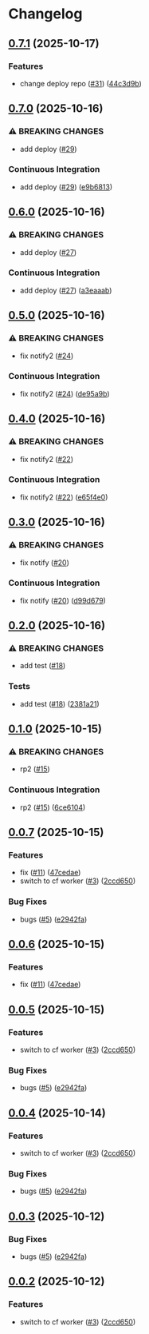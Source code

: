 # Changelog

## [0.7.1](https://github.com/5kdn/DCS-Translation-Japanese-Downloader/compare/v0.7.0...v0.7.1) (2025-10-17)


### Features

* change deploy repo ([#31](https://github.com/5kdn/DCS-Translation-Japanese-Downloader/issues/31)) ([44c3d9b](https://github.com/5kdn/DCS-Translation-Japanese-Downloader/commit/44c3d9b2f199938886eb40f069e071780e58e8fe))

## [0.7.0](https://github.com/5kdn/DCS-Translation-Japanese-Downloader/compare/v0.6.0...v0.7.0) (2025-10-16)


### ⚠ BREAKING CHANGES

* add deploy ([#29](https://github.com/5kdn/DCS-Translation-Japanese-Downloader/issues/29))

### Continuous Integration

* add deploy ([#29](https://github.com/5kdn/DCS-Translation-Japanese-Downloader/issues/29)) ([e9b6813](https://github.com/5kdn/DCS-Translation-Japanese-Downloader/commit/e9b6813c6b8d79ec8afe0ce582a97b127f2cc46e))

## [0.6.0](https://github.com/5kdn/DCS-Translation-Japanese-Downloader/compare/v0.5.0...v0.6.0) (2025-10-16)


### ⚠ BREAKING CHANGES

* add deploy ([#27](https://github.com/5kdn/DCS-Translation-Japanese-Downloader/issues/27))

### Continuous Integration

* add deploy ([#27](https://github.com/5kdn/DCS-Translation-Japanese-Downloader/issues/27)) ([a3eaaab](https://github.com/5kdn/DCS-Translation-Japanese-Downloader/commit/a3eaaabfea9b073a52dde00c15cc82fa0c2b8a64))

## [0.5.0](https://github.com/5kdn/DCS-Translation-Japanese-Downloader/compare/v0.4.0...v0.5.0) (2025-10-16)


### ⚠ BREAKING CHANGES

* fix notify2 ([#24](https://github.com/5kdn/DCS-Translation-Japanese-Downloader/issues/24))

### Continuous Integration

* fix notify2 ([#24](https://github.com/5kdn/DCS-Translation-Japanese-Downloader/issues/24)) ([de95a9b](https://github.com/5kdn/DCS-Translation-Japanese-Downloader/commit/de95a9bcc896d5f9f3d29ca537f5a399f94ea8e9))

## [0.4.0](https://github.com/5kdn/DCS-Translation-Japanese-Downloader/compare/v0.3.0...v0.4.0) (2025-10-16)


### ⚠ BREAKING CHANGES

* fix notify2 ([#22](https://github.com/5kdn/DCS-Translation-Japanese-Downloader/issues/22))

### Continuous Integration

* fix notify2 ([#22](https://github.com/5kdn/DCS-Translation-Japanese-Downloader/issues/22)) ([e65f4e0](https://github.com/5kdn/DCS-Translation-Japanese-Downloader/commit/e65f4e0b7dc7683e91bc71be0034fbdde7bd5144))

## [0.3.0](https://github.com/5kdn/DCS-Translation-Japanese-Downloader/compare/v0.2.0...v0.3.0) (2025-10-16)


### ⚠ BREAKING CHANGES

* fix notify ([#20](https://github.com/5kdn/DCS-Translation-Japanese-Downloader/issues/20))

### Continuous Integration

* fix notify ([#20](https://github.com/5kdn/DCS-Translation-Japanese-Downloader/issues/20)) ([d99d679](https://github.com/5kdn/DCS-Translation-Japanese-Downloader/commit/d99d6799867b8831b39334cbd67f7a97f083c821))

## [0.2.0](https://github.com/5kdn/DCS-Translation-Japanese-Downloader/compare/v0.1.0...v0.2.0) (2025-10-16)


### ⚠ BREAKING CHANGES

* add test ([#18](https://github.com/5kdn/DCS-Translation-Japanese-Downloader/issues/18))

### Tests

* add test ([#18](https://github.com/5kdn/DCS-Translation-Japanese-Downloader/issues/18)) ([2381a21](https://github.com/5kdn/DCS-Translation-Japanese-Downloader/commit/2381a21296d0ca155f6c0871fbbd5b75cf3627b4))

## [0.1.0](https://github.com/5kdn/DCS-Translation-Japanese-Downloader/compare/v0.0.7...v0.1.0) (2025-10-15)


### ⚠ BREAKING CHANGES

* rp2 ([#15](https://github.com/5kdn/DCS-Translation-Japanese-Downloader/issues/15))

### Continuous Integration

* rp2 ([#15](https://github.com/5kdn/DCS-Translation-Japanese-Downloader/issues/15)) ([6ce6104](https://github.com/5kdn/DCS-Translation-Japanese-Downloader/commit/6ce6104b8a2b4c233c1299450498620086ab17e5))

## [0.0.7](https://github.com/5kdn/DCS-Translation-Japanese-Downloader/compare/v0.0.6...v0.0.7) (2025-10-15)


### Features

* fix ([#11](https://github.com/5kdn/DCS-Translation-Japanese-Downloader/issues/11)) ([47cedae](https://github.com/5kdn/DCS-Translation-Japanese-Downloader/commit/47cedae3660b7abfdb2f6bda0b3ed01601c87d3e))
* switch to cf worker ([#3](https://github.com/5kdn/DCS-Translation-Japanese-Downloader/issues/3)) ([2ccd650](https://github.com/5kdn/DCS-Translation-Japanese-Downloader/commit/2ccd6508bf6a30aef2538612b4c8c855978e9e75))


### Bug Fixes

* bugs ([#5](https://github.com/5kdn/DCS-Translation-Japanese-Downloader/issues/5)) ([e2942fa](https://github.com/5kdn/DCS-Translation-Japanese-Downloader/commit/e2942fa61fae185e27bef551f1e1889a56f22777))

## [0.0.6](https://github.com/5kdn/DCS-Translation-Japanese-Downloader/compare/dcs-translation-japanese-downloader-v0.0.5...dcs-translation-japanese-downloader-v0.0.6) (2025-10-15)


### Features

* fix ([#11](https://github.com/5kdn/DCS-Translation-Japanese-Downloader/issues/11)) ([47cedae](https://github.com/5kdn/DCS-Translation-Japanese-Downloader/commit/47cedae3660b7abfdb2f6bda0b3ed01601c87d3e))

## [0.0.5](https://github.com/5kdn/DCS-Translation-Japanese-Downloader/compare/dcs-translation-japanese-downloader-v0.0.4...dcs-translation-japanese-downloader-v0.0.5) (2025-10-15)


### Features

* switch to cf worker ([#3](https://github.com/5kdn/DCS-Translation-Japanese-Downloader/issues/3)) ([2ccd650](https://github.com/5kdn/DCS-Translation-Japanese-Downloader/commit/2ccd6508bf6a30aef2538612b4c8c855978e9e75))


### Bug Fixes

* bugs ([#5](https://github.com/5kdn/DCS-Translation-Japanese-Downloader/issues/5)) ([e2942fa](https://github.com/5kdn/DCS-Translation-Japanese-Downloader/commit/e2942fa61fae185e27bef551f1e1889a56f22777))

## [0.0.4](https://github.com/5kdn/DCS-Translation-Japanese-Downloader/compare/v0.0.3...v0.0.4) (2025-10-14)


### Features

* switch to cf worker ([#3](https://github.com/5kdn/DCS-Translation-Japanese-Downloader/issues/3)) ([2ccd650](https://github.com/5kdn/DCS-Translation-Japanese-Downloader/commit/2ccd6508bf6a30aef2538612b4c8c855978e9e75))


### Bug Fixes

* bugs ([#5](https://github.com/5kdn/DCS-Translation-Japanese-Downloader/issues/5)) ([e2942fa](https://github.com/5kdn/DCS-Translation-Japanese-Downloader/commit/e2942fa61fae185e27bef551f1e1889a56f22777))

## [0.0.3](https://github.com/5kdn/DCS-Translation-Japanese-Downloader/compare/dcs-translation-japanese-downloader-v0.0.2...dcs-translation-japanese-downloader-v0.0.3) (2025-10-12)


### Bug Fixes

* bugs ([#5](https://github.com/5kdn/DCS-Translation-Japanese-Downloader/issues/5)) ([e2942fa](https://github.com/5kdn/DCS-Translation-Japanese-Downloader/commit/e2942fa61fae185e27bef551f1e1889a56f22777))

## [0.0.2](https://github.com/5kdn/DCS-Translation-Japanese-Downloader/compare/dcs-translation-japanese-downloader-v0.0.1...dcs-translation-japanese-downloader-v0.0.2) (2025-10-12)


### Features

* switch to cf worker ([#3](https://github.com/5kdn/DCS-Translation-Japanese-Downloader/issues/3)) ([2ccd650](https://github.com/5kdn/DCS-Translation-Japanese-Downloader/commit/2ccd6508bf6a30aef2538612b4c8c855978e9e75))

